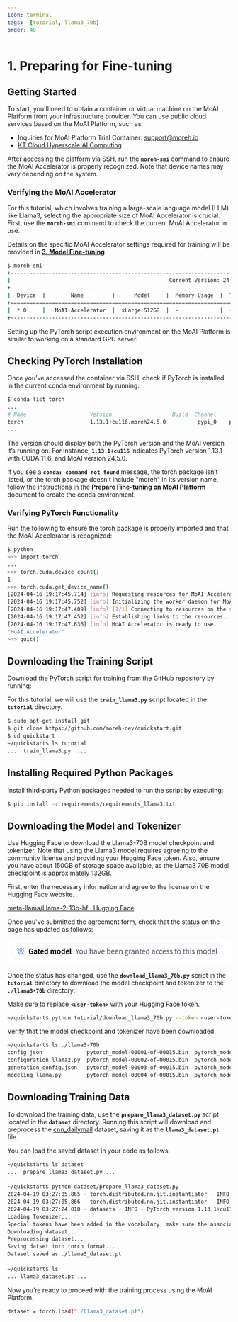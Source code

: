 ```yaml
---
icon: terminal
tags:  [tutorial, llama3_70b]
order: 40
---
```


# 1. Preparing for Fine-tuning

## Getting Started

To start, you'll need to obtain a container or virtual machine on the MoAI Platform from your infrastructure provider. You can use public cloud services based on the MoAI Platform, such as:

- Inquiries for MoAI Platform Trial Container: [support@moreh.io](https://www.notion.so/moreh/support@moreh.io)
- [KT Cloud Hyperscale AI Computing](https://cloud.kt.com/solution/hyperscaleAiComputing/)

After accessing the platform via SSH, run the **`moreh-smi`** command to ensure the MoAI Accelerator is properly recognized. Note that device names may vary depending on the system.

### **Verifying the MoAI Accelerator**

For this tutorial, which involves training a large-scale language model (LLM) like Llama3, selecting the appropriate size of MoAI Accelerator is crucial. First, use the **`moreh-smi`** command to check the current MoAI Accelerator in use.

Details on the specific MoAI Accelerator settings required for training will be provided in [**3. Model Fine-tuning**](3_fine_tuning.md)


```bash
$ moreh-smi
+---------------------------------------------------------------------------------------------------+
|                                                  Current Version: 24.5.0  Latest Version: 24.5.0  |
+---------------------------------------------------------------------------------------------------+
|  Device  |        Name         |      Model     |  Memory Usage  |  Total Memory  |  Utilization  |
+===================================================================================================+
|  * 0     |   MoAI Accelerator  |  xLarge.512GB  |  -             |  -             |  -            |
+---------------------------------------------------------------------------------------------------+
```

Setting up the PyTorch script execution environment on the MoAI Platform is similar to working on a standard GPU server.

## **Checking PyTorch Installation**

Once you’ve accessed the container via SSH, check if PyTorch is installed in the current conda environment by running:

```bash
$ conda list torch
...
# Name                    Version                   Build  Channel
torch                     1.13.1+cu116.moreh24.5.0          pypi_0    pypi
...
```

The version should display both the PyTorch version and the MoAI version it’s running on. For instance, **`1.13.1+cu116`** indicates PyTorch version 1.13.1 with CUDA 11.6, and MoAI version 24.5.0.

If you see a **`conda: command not found`** message, the torch package isn’t listed, or the torch package doesn’t include "moreh" in its version name, follow the instructions in the [**Prepare Fine-tuning on MoAI Platform**](/Supported_Documents/Prepare_Fine_tuning_MoAI.md) document to create the conda environment.

### **Verifying PyTorch Functionality**

Run the following to ensure the torch package is properly imported and that the MoAI Accelerator is recognized:

```bash
$ python
>>> import torch
...
>>> torch.cuda.device_count()
1
>>> torch.cuda.get_device_name()
[2024-04-16 19:17:45.714] [info] Requesting resources for MoAI Accelerator from the server...
[2024-04-16 19:17:45.752] [info] Initializing the worker daemon for MoAI Accelerator
[2024-04-16 19:17:47.409] [info] [1/1] Connecting to resources on the server (192.168.110.00:24158)...
[2024-04-16 19:17:47.452] [info] Establishing links to the resources...
[2024-04-16 19:17:47.636] [info] MoAI Accelerator is ready to use.
'MoAI Accelerator'
>>> quit()
```

## **Downloading the Training Script**

Download the PyTorch script for training from the GitHub repository by running:

For this tutorial, we will use the **`train_llama3.py`** script located in the **`tutorial`** directory.

```bash
$ sudo apt-get install git
$ git clone https://github.com/moreh-dev/quickstart.git
$ cd quickstart
~/quickstart$ ls tutorial
...  train_llama3.py  ...
```

## **Installing Required Python Packages**

Install third-party Python packages needed to run the script by executing:

```bash
$ pip install -r requirements/requirements_llama3.txt
```

## **Downloading the Model and Tokenizer**

Use Hugging Face to download the Llama3-70B model checkpoint and tokenizer. Note that using the Llama3 model requires agreeing to the community license and providing your Hugging Face token. Also, ensure you have about 150GB of storage space available, as the Llama3 70B model checkpoint is approximately 132GB.

First, enter the necessary information and agree to the license on the Hugging Face website.

[meta-llama/Llama-2-13b-hf · Hugging Face](https://huggingface.co/meta-llama/Llama-2-13b-hf)

Once you've submitted the agreement form, check that the status on the page has updated as follows:

![](alert.png)

Once the status has changed, use the **`download_llama3_70b.py`** script in the **`tutorial`** directory to download the model checkpoint and tokenizer to the **`./llama3-70b`** directory:

Make sure to replace **`<user-token>`** with your Hugging Face token.

```bash
~/quickstart$ python tutorial/download_llama3_70b.py --token <user-token>
```

Verify that the model checkpoint and tokenizer have been downloaded.

```bash
~/quickstart$ ls ./llama3-70b
config.json              pytorch_model-00001-of-00015.bin  pytorch_model-00005-of-00015.bin  pytorch_model-00009-of-00015.bin  pytorch_model-00013-of-00015.bin  special_tokens_map.json
configuration_llama2.py  pytorch_model-00002-of-00015.bin  pytorch_model-00006-of-00015.bin  pytorch_model-00010-of-00015.bin  pytorch_model-00014-of-00015.bin  tokenizer_config.json
generation_config.json   pytorch_model-00003-of-00015.bin  pytorch_model-00007-of-00015.bin  pytorch_model-00011-of-00015.bin  pytorch_model-00015-of-00015.bin  tokenizer.json
modeling_llama.py        pytorch_model-00004-of-00015.bin  pytorch_model-00008-of-00015.bin  pytorch_model-00012-of-00015.bin  pytorch_model.bin.index.json
```
## **Downloading Training Data**

To download the training data, use the **`prepare_llama3_dataset.py`** script located in the **`dataset`** directory. Running this script will download and preprocess the [cnn_dailymail](https://huggingface.co/datasets/cnn_dailymail) dataset, saving it as the **`llama3_dataset.pt`** file.

You can load the saved dataset in your code as follows:

```bash
~/quickstart$ ls dataset
...  prepare_llama3_dataset.py ...

~/quickstart$ python dataset/prepare_llama3_dataset.py
2024-04-19 03:27:05,865 - torch.distributed.nn.jit.instantiator - INFO - Created a temporary directory at /tmp/tmpjkaqeu3r
2024-04-19 03:27:05,866 - torch.distributed.nn.jit.instantiator - INFO - Writing /tmp/tmpjkaqeu3r/_remote_module_non_scriptable.py
2024-04-19 03:27:24,010 - datasets - INFO - PyTorch version 1.13.1+cu116.moreh24.2.0 available.
Loading Tokenizer...
Special tokens have been added in the vocabulary, make sure the associated word embeddings are fine-tuned or trained.
Downloading dataset...
Preprocessing dataset...
Saving datset into torch format...
Dataset saved as ./llama3_dataset.pt

~/quickstart$ ls
... llama3_dataset.pt ...
```

Now you’re ready to proceed with the training process using the MoAI Platform.

```bash
dataset = torch.load("./llama3_dataset.pt")
```
